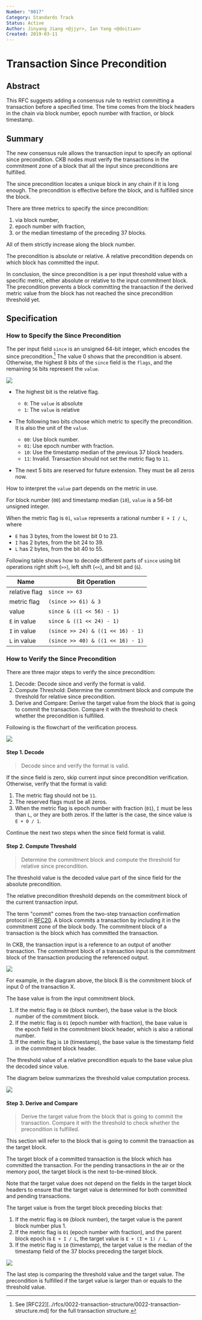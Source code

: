 ```yaml
---
Number: "0017"
Category: Standards Track
Status: Active
Author: Jinyang Jiang <@jjyr>, Ian Yang <@doitian>
Created: 2019-03-11
---
```


# Transaction Since Precondition

<!-- Diagrams are created in Lucid: https://lucid.app/documents/view/d756089a-2388-4ea4-b61a-3943cbe2620a -->

## Abstract

This RFC suggests adding a consensus rule to restrict committing a transaction before a specified time. The time comes from the block headers in the chain via block number, epoch number with fraction, or block timestamp.

## Summary

The new consensus rule allows the transaction input to specify an optional since precondition. CKB nodes must verify the transactions in the commitment zone of a block that all the input since preconditions are fulfilled.

The since precondition locates a unique block in any chain if it is long enough. The precondition is effective before the block, and is fulfilled since the block.

There are three metrics to specify the since precondition:

1. via block number,
2. epoch number with fraction,
3. or the median timestamp of the preceding 37 blocks.

All of them strictly increase along the block number.

The precondition is absolute or relative. A relative precondition depends on which block has committed the input.

In conclusion, the since precondition is a per input threshold value with a specific metric, either absolute or relative to the input commitment block. The precondition prevents a block committing the transaction if the derived metric value from the block has not reached the since precondition threshold yet.

## Specification

### How to Specify the Since Precondition

The per input field `since` is an unsigned 64-bit integer, which encodes the since precondition.[^1] The value 0 shows that the precondition is absent. Otherwise, the highest 8 bits of the `since` field is the `flags`, and the remaining `56` bits represent the `value`.

[^1]: See [RFC22][../rfcs/0022-transaction-structure/0022-transaction-structure.md] for the full transaction structure.

![](since-encoding.jpg)

* The highest bit is the relative flag.

    * `0`: The `value` is absolute
    * `1`: The `value` is relative

* The following two bits choose which metric to specify the precondition. It is also the unit of the `value`.

    * `00`: Use block number.
    * `01`: Use epoch number with fraction.
    * `10`: Use the timestamp median of the previous 37 block headers.
    * `11`: Invalid. Transaction should not set the metric flag to `11`.

* The next 5 bits are reserved for future extension. They must be all zeros now.

How to interpret the `value` part depends on the metric in use.

For block number (`00`) and timestamp median (`10`), `value` is a 56-bit unsigned integer.

When the metric flag is `01`, `value` represents a rational number `E + I / L`, where

* `E` has 3 bytes, from the lowest bit 0 to 23.
* `I` has 2 bytes, from the bit 24 to 39.
* `L` has 2 bytes, from the bit 40 to 55.

Following table shows how to decode different parts of `since` using bit operations right shift (`>>`), left shift (`<<`), and bit and (`&`).

| Name | Bit Operation |
| ---- | ------------- |
| relative flag | `since >> 63` |
| metric flag   | `(since >> 61) & 3` |
| value         | `since & ((1 << 56) - 1)` |
| `E` in value  | `since & ((1 << 24) - 1)` |
| `I` in value  | `(since >> 24) & ((1 << 16) - 1)` |
| `L` in value  | `(since >> 40) & ((1 << 16) - 1)` |

### How to Verify the Since Precondition

There are three major steps to verify the since precondition:

1. Decode: Decode since and verify the format is valid.
2. Compute Threshold: Determine the commitment block and compute the threshold for relative since precondition.
3. Derive and Compare: Derive the target value from the block that is going to commit the transaction. Compare it with the threshold to check whether the precondition is fulfilled.

Following is the flowchart of the verification process.

![](since-verification.jpg)

#### Step 1. Decode

> Decode since and verify the format is valid.

If the since field is zero, skip current input since precondition verification. Otherwise, verify that the format is valid:

1. The metric flag should not be `11`.
2. The reserved flags must be all zeros.
3. When the metric flag is epoch number with fraction (`01`), `I` must be less than `L`, or they are both zeros. If the latter is the case, the since value is `E + 0 / 1`.

Continue the next two steps when the since field format is valid.

#### Step 2. Compute Threshold

> Determine the commitment block and compute the threshold for relative since precondition.

The threshold value is the decoded value part of the since field for the absolute precondition.

The relative precondition threshold depends on the commitment block of the current transaction input.

The term "commit" comes from the two-step transaction confirmation protocol in [RFC20][]. A block commits a transaction by including it in the commitment zone of the block body. The commitment block of a transaction is the block which has committed the transaction.

[RFC20]: ../0020-ckb-consensus-protocol/0020-ckb-consensus-protocol.md#two-step-transaction-confirmation

In CKB, the transaction input is a reference to an output of another transaction. The commitment block of a transaction input is the commitment block of the transaction producing the referenced output.

![](commitment-block.jpg)

For example, in the diagram above, the block B is the commitment block of input 0 of the transaction X.

The base value is from the input commitment block.

1. If the metric flag is `00` (block number), the base value is the block number of the commitment block.
2. If the metric flag is `01` (epoch number with fraction), the base value is the epoch field in the commitment block header, which is also a rational number.
3. If the metric flag is `10` (timestamp), the base value is the timestamp field in the commitment block header.

The threshold value of a relative precondition equals to the base value plus the decoded since value.

The diagram below summarizes the threshold value computation process.

![](threshold-value.jpg)

#### Step 3. Derive and Compare

> Derive the target value from the block that is going to commit the transaction. Compare it with the threshold to check whether the precondition is fulfilled.

This section will refer to the block that is going to commit the transaction as the target block.

The target block of a committed transaction is the block which has committed the transaction. For the pending transactions in the air or the memory pool, the target block is the next to-be-mined block.

Note that the target value does not depend on the fields in the target block headers to ensure that the target value is determined for both committed and pending transactions.

The target value is from the target block preceding blocks that:

1. If the metric flag is `00` (block number), the target value is the parent block number plus 1.
2. If the metric flag is `01` (epoch number with fraction), and the parent block epoch is `E + I / L`, the target value is `E + (I + 1) / L`.
3. If the metric flag is `10` (timestamp), the target value is the median of the timestamp field of the 37 blocks preceding the target block.

![](target-value.jpg)

The last step is comparing the threshold value and the target value. The precondition is fulfilled if the target value is larger than or equals to the threshold value.
